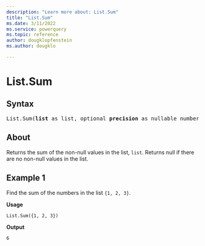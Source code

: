 ```yaml
---
description: "Learn more about: List.Sum"
title: "List.Sum"
ms.date: 3/11/2022
ms.service: powerquery
ms.topic: reference
author: dougklopfenstein
ms.author: dougklo

---
```

# List.Sum

## Syntax

<pre>
List.Sum(<b>list</b> as list, optional <b>precision</b> as nullable number) as any
</pre>
  
## About

Returns the sum of the non-null values in the list, `list`. Returns null if there are no non-null values in the list.

## Example 1

Find the sum of the numbers in the list `{1, 2, 3}`.

**Usage**

```powerquery-m
List.Sum({1, 2, 3})
```

**Output**

`6`
